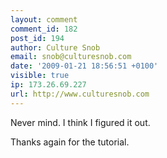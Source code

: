 ```yaml
---
layout: comment
comment_id: 182
post_id: 194
author: Culture Snob
email: snob@culturesnob.com
date: '2009-01-21 18:56:51 +0100'
visible: true
ip: 173.26.69.227
url: http://www.culturesnob.com
---
```

Never mind. I think I figured it out.

Thanks again for the tutorial.
